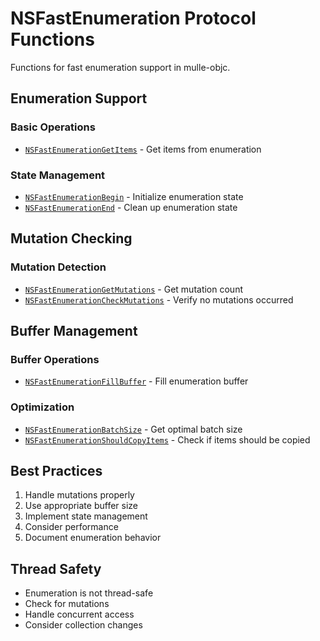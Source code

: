 # NSFastEnumeration Protocol Functions

Functions for fast enumeration support in mulle-objc.

## Enumeration Support

### Basic Operations

- [`NSFastEnumerationGetItems`](https://www.perplexity.ai/search?q=Please+create+some+detailed+API+documentation+for+the+function+NSFastEnumerationGetItems+of+the+MulleObjC+project+https://github.com/mulle-objc/MulleObjC.+You+will+find+source+code+probably+at+https://raw.githubusercontent.com/mulle-objc/MulleObjC/refs/heads/master/src/protocol/NSFastEnumeration.h) - Get items from enumeration

### State Management

- [`NSFastEnumerationBegin`](https://www.perplexity.ai/search?q=Please+create+some+detailed+API+documentation+for+the+function+NSFastEnumerationBegin+of+the+MulleObjC+project+https://github.com/mulle-objc/MulleObjC.+You+will+find+source+code+probably+at+https://raw.githubusercontent.com/mulle-objc/MulleObjC/refs/heads/master/src/protocol/NSFastEnumeration.h) - Initialize enumeration state
- [`NSFastEnumerationEnd`](https://www.perplexity.ai/search?q=Please+create+some+detailed+API+documentation+for+the+function+NSFastEnumerationEnd+of+the+MulleObjC+project+https://github.com/mulle-objc/MulleObjC.+You+will+find+source+code+probably+at+https://raw.githubusercontent.com/mulle-objc/MulleObjC/refs/heads/master/src/protocol/NSFastEnumeration.h) - Clean up enumeration state

## Mutation Checking

### Mutation Detection

- [`NSFastEnumerationGetMutations`](https://www.perplexity.ai/search?q=Please+create+some+detailed+API+documentation+for+the+function+NSFastEnumerationGetMutations+of+the+MulleObjC+project+https://github.com/mulle-objc/MulleObjC.+You+will+find+source+code+probably+at+https://raw.githubusercontent.com/mulle-objc/MulleObjC/refs/heads/master/src/protocol/NSFastEnumeration.h) - Get mutation count
- [`NSFastEnumerationCheckMutations`](https://www.perplexity.ai/search?q=Please+create+some+detailed+API+documentation+for+the+function+NSFastEnumerationCheckMutations+of+the+MulleObjC+project+https://github.com/mulle-objc/MulleObjC.+You+will+find+source+code+probably+at+https://raw.githubusercontent.com/mulle-objc/MulleObjC/refs/heads/master/src/protocol/NSFastEnumeration.h) - Verify no mutations occurred

## Buffer Management

### Buffer Operations

- [`NSFastEnumerationFillBuffer`](https://www.perplexity.ai/search?q=Please+create+some+detailed+API+documentation+for+the+function+NSFastEnumerationFillBuffer+of+the+MulleObjC+project+https://github.com/mulle-objc/MulleObjC.+You+will+find+source+code+probably+at+https://raw.githubusercontent.com/mulle-objc/MulleObjC/refs/heads/master/src/protocol/NSFastEnumeration.h) - Fill enumeration buffer

### Optimization

- [`NSFastEnumerationBatchSize`](https://www.perplexity.ai/search?q=Please+create+some+detailed+API+documentation+for+the+function+NSFastEnumerationBatchSize+of+the+MulleObjC+project+https://github.com/mulle-objc/MulleObjC.+You+will+find+source+code+probably+at+https://raw.githubusercontent.com/mulle-objc/MulleObjC/refs/heads/master/src/protocol/NSFastEnumeration.h) - Get optimal batch size
- [`NSFastEnumerationShouldCopyItems`](https://www.perplexity.ai/search?q=Please+create+some+detailed+API+documentation+for+the+function+NSFastEnumerationShouldCopyItems+of+the+MulleObjC+project+https://github.com/mulle-objc/MulleObjC.+You+will+find+source+code+probably+at+https://raw.githubusercontent.com/mulle-objc/MulleObjC/refs/heads/master/src/protocol/NSFastEnumeration.h) - Check if items should be copied

## Best Practices

1. Handle mutations properly
2. Use appropriate buffer size
3. Implement state management
4. Consider performance
5. Document enumeration behavior

## Thread Safety

- Enumeration is not thread-safe
- Check for mutations
- Handle concurrent access
- Consider collection changes

